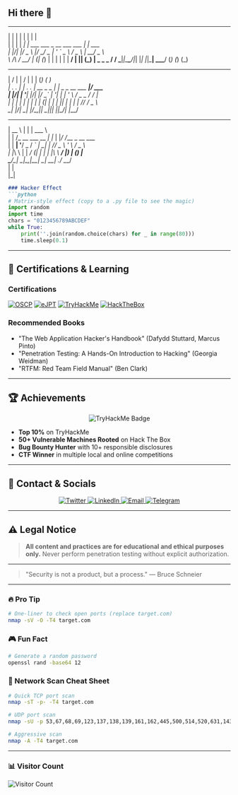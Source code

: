 ## Hi there 👋

<!--
**MrMartinezDeveloper/MrMartinezDeveloper** is a ✨ _special_ ✨ repository because its `README.md` (this file) appears on your GitHub profile.

Here are some ideas to get you started:

- 🔭 I’m currently working on ...
- 🌱 I’m currently learning ...
- 👯 I’m looking to collaborate on ...
- 🤔 I’m looking for help with ...
- 💬 Ask me about ...
- 📫 How to reach me: ...
- 😄 Pronouns: ...
- ⚡ Fun fact: ...
-->
 _    _      _                            _                    
| |  | |    | |                          | |                   
| |  | | ___| | ___ ___  _ __ ___   ___  | |_ ___              
| |/\| |/ _ \ |/ __/ _ \| '_ ` _ \ / _ \ | __/ _ \             
\  /\  /  __/ | (_| (_) | | | | | |  __/ | || (_) |  _   _   _ 
 \/  \/ \___|_|\___\___/|_| |_| |_|\___|  \__\___/  (_) (_) (_)
                                                               
                                                               
___  ___    ___  ___           _   _                _          
|  \/  |    |  \/  |          | | (_)              ( )         
| .  . |_ __| .  . | __ _ _ __| |_ _ _ __   ___ ___|/ ___      
| |\/| | '__| |\/| |/ _` | '__| __| | '_ \ / _ \_  / / __|     
| |  | | |  | |  | | (_| | |  | |_| | | | |  __// /  \__ \     
\_|  |_/_|  \_|  |_/\__,_|_|   \__|_|_| |_|\___/___| |___/     
                                                               
                                                               
 _____                _    ______                              
|  __ \              | |   | ___ \                             
| |  \/_ __ ___  __ _| |_  | |_/ /___ _ __   ___               
| | __| '__/ _ \/ _` | __| |    // _ \ '_ \ / _ \              
| |_\ \ | |  __/ (_| | |_  | |\ \  __/ |_) | (_) |             
 \____/_|  \___|\__,_|\__| \_| \_\___| .__/ \___/              
                                     | |                       
                                     |_|                       
```markdown
### Hacker Effect
```python
# Matrix-style effect (copy to a .py file to see the magic)
import random
import time
chars = "0123456789ABCDEF"
while True:
    print(''.join(random.choice(chars) for _ in range(80)))
    time.sleep(0.1)
```

---

## 🎯 Certifications & Learning

### Certifications
[![OSCP](https://img.shields.io/badge/OSCP-Offensive_Security-FF0000?style=for-the-badge&logo=offensive-security&logoColor=white)](https://www.offensive-security.com/pwk-oscp/)
[![eJPT](https://img.shields.io/badge/eJPT-eLearnSecurity-0078D4?style=for-the-badge&logo=elearnsecurity&logoColor=white)](https://www.elearnsecurity.com/course/junior_penetration_tester/)
[![TryHackMe](https://img.shields.io/badge/TryHackMe-212C42?style=for-the-badge&logo=tryhackme&logoColor=white)](https://tryhackme.com/)
[![HackTheBox](https://img.shields.io/badge/HackTheBox-9FEF00?style=for-the-badge&logo=hackthebox&logoColor=black)](https://www.hackthebox.com/)

### Recommended Books
- "The Web Application Hacker's Handbook" (Dafydd Stuttard, Marcus Pinto)
- "Penetration Testing: A Hands-On Introduction to Hacking" (Georgia Weidman)
- "RTFM: Red Team Field Manual" (Ben Clark)

---

## 🏆 Achievements

<div align="center">
  <img src="https://tryhackme-badges.s3.amazonaws.com/tuusuario.png" alt="TryHackMe Badge" />
</div>

- **Top 10%** on TryHackMe
- **50+ Vulnerable Machines Rooted** on Hack The Box
- **Bug Bounty Hunter** with 10+ responsible disclosures
- **CTF Winner** in multiple local and online competitions

---

## 📢 Contact & Socials

<div align="center">
  <a href="https://twitter.com/tuusuario">
    <img src="https://img.shields.io/badge/Twitter-1DA1F2?style=for-the-badge&logo=twitter&logoColor=white" alt="Twitter" />
  </a>
  <a href="https://www.linkedin.com/in/tuperfil">
    <img src="https://img.shields.io/badge/LinkedIn-0077B5?style=for-the-badge&logo=linkedin&logoColor=white" alt="LinkedIn" />
  </a>
  <a href="mailto:tucorreo@example.com">
    <img src="https://img.shields.io/badge/Email-D14836?style=for-the-badge&logo=gmail&logoColor=white" alt="Email" />
  </a>
  <a href="https://t.me/tuusuario">
    <img src="https://img.shields.io/badge/Telegram-2CA5E0?style=for-the-badge&logo=telegram&logoColor=white" alt="Telegram" />
  </a>
</div>

---

## ⚠️ Legal Notice

> **All content and practices are for educational and ethical purposes only.**
> Never perform penetration testing without explicit authorization.

---

> "Security is not a product, but a process." — Bruce Schneier

---

### 🔥 Pro Tip
```bash
# One-liner to check open ports (replace target.com)
nmap -sV -O -T4 target.com
```

### 🎮 Fun Fact
```bash
# Generate a random password
openssl rand -base64 12
```

### 📡 Network Scan Cheat Sheet
```bash
# Quick TCP port scan
nmap -sT -p- -T4 target.com

# UDP port scan
nmap -sU -p 53,67,68,69,123,137,138,139,161,162,445,500,514,520,631,1434,1900,4500,5353 target.com

# Aggressive scan
nmap -A -T4 target.com
```

---

### 📊 Visitor Count
![Visitor Count](https://profile-counter.glitch.me/tuusuario/count.svg)
```
